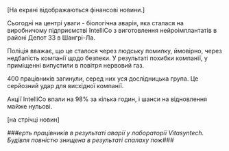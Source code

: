 [На екрані відображаються фінансові новини.]

Сьогодні на центрі уваги - біологічна аварія, яка сталася на виробничому підприємстві IntelliCo з виготовлення нейроімплантатів в районі Депот 33 в Шангрі-Ла.

Поліція вважає, що це сталося через людську помилку, ймовірно, через недбалість компанії щодо безпеки. У результаті похибки компанії, у приміщенні випустили в повітря нервовий газ.

400 працівників загинули, серед них уся дослідницька група. Це серйозний удар для висхідної компанії.

Акції IntelliCo впали на 98% за кілька годин, і шанси на відновлення майже нульові.

[на стрічці новин]

*###ерть працівників в результаті аварії у лабораторії Vitasyntech. Будівля повністю знищена в результаті спалаху пож###*
